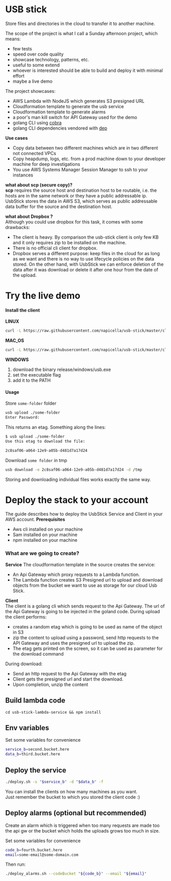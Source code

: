 # USB stick
Store files and directories in the cloud to transfer it to another machine.   

The scope of the project is what I call a Sunday afternoon project, which means:
- few tests
- speed over code quality
- showcase technology, patterns, etc.
- useful to some extend
- whoever is interested should be able to build and deploy it with minimal effort
- maybe a live demo 

The project showcases:
- AWS Lambda with NodeJS which generates S3 presigned URL
- Cloudformation template to generate the usb service
- Cloudformation template to generate alarms
- a poor's man kill switch for API Gateway used for the demo
- golang CLI using [cobra](https://github.com/spf13/cobra)
- golang CLI dependencies vendored with [dep](https://github.com/golang/dep)

__Use cases__
- Copy data between two different machines which are in two different not connected VPCs
- Copy heapdump, logs, etc. from a prod machine down to your developer machine for deep investigations
- You use AWS Systems Manager Session Manager to ssh to your instances 

__what about scp (secure copy)?__  
__scp__ requires the source host and destination host to be routable, i.e. the hosts are in the same network or they have a public addressable ip.  
UsbStick stores the data in AWS S3, which serves as public addressable data buffer for the source and the destination host.
  
__what about Dropbox ?__  
Although you could use dropbox for this task, it comes with some drawbacks:
- The client is heavy. By comparison the usb-stick client is only few KB and it only requires zip to be installed on the 
machine.
- There is no official cli client for dropbox.
- Dropbox serves a different purpose: keep files in the cloud for as long as we want and there is no way to use
lifecycle policies on the data stored. On the other hand, with UsbStick we can enforce deletion of the data
after it was download or delete it after one hour from the date of the upload.

# Try the live demo

#### Install the client
__LINUX__

```bash
curl -L https://raw.githubusercontent.com/napicella/usb-stick/master/client_installer.sh | sudo bash -s linux
```

__MAC_OS__
```bash
curl -L https://raw.githubusercontent.com/napicella/usb-stick/master/client_installer.sh | sudo bash -s darwin
```

__WINDOWS__  
1. download the binary release/windows/usb.exe
2. set the executable flag
3. add it to the PATH


#### Usage
Store `some-folder` folder
```bash
usb upload ./some-folder
Enter Password:
```
This returns an etag. Something along the lines:
```bash
$ usb upload ./some-folder
Use this etag to download the file: 

2c8saf06-a064-12e9-a05b-d481d7a17d24
```

Download `some folder` in tmp
```bash
usb download -e 2c8saf06-a064-12e9-a05b-d481d7a17d24 -d /tmp
```

Storing and downloading individual files works exactly the same way.

# Deploy the stack to your account

The guide describes how to deploy the UsbStick Service and Client in your AWS account.
__Prerequisites__  
- Aws cli installed on your machine
- Sam installed on your machine
- npm installed on your machine

### What are we going to create? 
__Service__
The cloudformation template in the source creates the service:
- An Api Gateway which proxy requests to a Lambda function.  
- The Lambda function creates S3 Presigned url to upload and download objects from the bucket we want to use as storage for 
our cloud Usb Stick.

__Client__  
The client is a golang cli which sends request to the Api Gateway.
The url of the Api Gateway is going to be injected in the goland code.
During upload the client performs:
- creates a random etag which is going to be used as name of the object in S3
- zip the content to upload using a password, send http requests to the API Gateway and uses the presigned url to upload the zip.
- The etag gets printed on the screen, so it can be used as parameter for the download command

During download:
- Send an http request to the Api Gateway with the etag 
- Client gets the presigned url and start the download.
- Upon completion, unzip the content


## Build lambda code
```
cd usb-stick-lambda-service && npm install
```

## Env variables

Set some variables for convenience

```bash
service_b=second.bucket.here
data_b=third.bucket.here
```

## Deploy the service

```bash
./deploy.sh -s "$service_b" -d "$data_b" -f
```

You can install the clients on how many machines as you want.   
Just remember the bucket to which you stored the client code :)

## Deploy alarms (optional but recommended)
Create an alarm which is triggered when too many requests are made too the api gw or the bucket which holds
the uploads grows too much in size.  

Set some variables for convenience  

```bash
code_b=fourth.bucket.here
email=some-email@some-domain.com
```

Then run:

```bash
./deploy_alarms.sh --codeBucket "${code_b}" --email "${email}"
```
